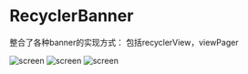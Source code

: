 # RecyclerBanner

整合了各种banner的实现方式：
包括recyclerView，viewPager

![screen](https://github.com/zongkaili/RecyclerviewBanner-master/blob/master/screenshots/device-2016-12-06-223440.png,width=300)
![screen](https://github.com/zongkaili/RecyclerviewBanner-master/blob/master/screenshots/device-2016-12-06-223604.png)
![screen](https://github.com/zongkaili/RecyclerviewBanner-master/blob/master/screenshots/device-2016-12-06-223630.png)

